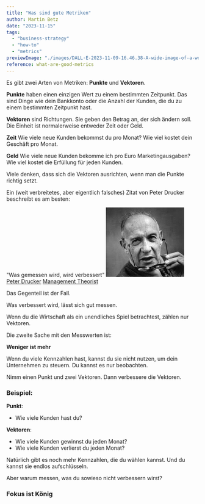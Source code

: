 ```yaml
---
title: "Was sind gute Metriken"
author: Martin Betz
date: "2023-11-15"
tags:
  - "business-strategy"
  - "how-to"
  - "metrics"
previewImage: "./images/DALL·E-2023-11-09-16.46.38-A-wide-image-of-a-workshop-wall-filled-with-an-array-of-business-metrics.-The-wall-features-a-variety-of-geometric-shapes-representing-different-chart.png"
reference: what-are-good-metrics
---
```


Es gibt zwei Arten von Metriken: **Punkte** und **Vektoren**.

**Punkte** haben einen einzigen Wert zu einem bestimmten Zeitpunkt. Das sind Dinge wie dein Bankkonto oder die Anzahl der Kunden, die du zu einem bestimmten Zeitpunkt hast.

**Vektoren** sind Richtungen. Sie geben den Betrag an, der sich ändern soll.
Die Einheit ist normalerweise entweder Zeit oder Geld.

**Zeit**
Wie viele neue Kunden bekommst du pro Monat? Wie viel kostet dein Geschäft pro Monat.

**Geld**
Wie viele neue Kunden bekomme ich pro Euro Marketingausgaben? Wie viel kostet die Erfüllung für jeden Kunden.

Viele denken, dass sich die Vektoren ausrichten, wenn man die Punkte richtig setzt.

Ein (weit verbreitetes, aber eigentlich falsches) Zitat von Peter Drucker beschreibt es am besten:

"Was gemessen wird, wird verbessert" [![peter drucker management theorist](./images/peter-drucker-taking-his-glasses-of.jpg)](https://medium.com/centre-for-public-impact/what-gets-measured-gets-managed-its-wrong-and-drucker-never-said-it-fe95886d3df6) [Peter Drucker](https://medium.com/centre-for-public-impact/what-gets-measured-gets-managed-its-wrong-and-drucker-never-said-it-fe95886d3df6) [Management Theorist](https://medium.com/centre-for-public-impact/what-gets-measured-gets-managed-its-wrong-and-drucker-never-said-it-fe95886d3df6)

Das Gegenteil ist der Fall.

Was verbessert wird, lässt sich gut messen.

Wenn du die Wirtschaft als ein unendliches Spiel betrachtest, zählen nur Vektoren.

Die zweite Sache mit den Messwerten ist:

**Weniger ist mehr**

Wenn du viele Kennzahlen hast, kannst du sie nicht nutzen, um dein Unternehmen zu steuern. Du kannst es nur beobachten.

Nimm einen Punkt und zwei Vektoren. Dann verbessere die Vektoren.

### Beispiel:

**Punkt**:

- Wie viele Kunden hast du?

**Vektoren**:

- Wie viele Kunden gewinnst du jeden Monat?
- Wie viele Kunden verlierst du jeden Monat?

Natürlich gibt es noch mehr Kennzahlen, die du wählen kannst. Und du kannst sie endlos aufschlüsseln.

Aber warum messen, was du sowieso nicht verbessern wirst?

### Fokus ist König
